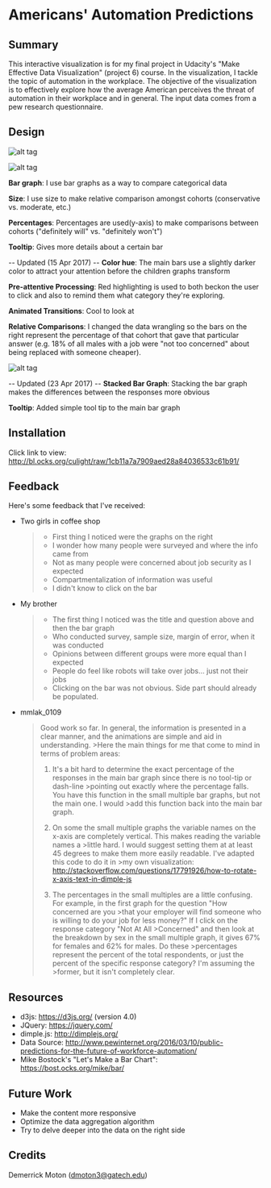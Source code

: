# Americans' Automation Predictions

## Summary
This interactive visualization is for my final project in Udacity's "Make Effective Data Visualization" (project 6) course. In the visualization, I tackle the topic of automation in the workplace. The objective of the visualization is to effectively explore how the average American perceives the threat of automation in their workplace and in general. The input data comes from a pew research questionnaire.

## Design
  ![alt tag](https://raw.githubusercontent.com/culight/dand-project6/tree/master/diagrams/original.jpeg)

  ![alt tag](https://raw.githubusercontent.com/culight/dand-project6/tree/master/diagrams/updated.jpeg)

  **Bar graph**: I use bar graphs as a way to compare categorical data

  **Size**: I use size to make relative comparison amongst cohorts (conservative vs. moderate, etc.)

  **Percentages**: Percentages are used(y-axis) to make comparisons between cohorts ("definitely will" vs. "definitely won't")

  **Tooltip**: Gives more details about a certain bar

  -- Updated (15 Apr 2017) --
  **Color hue**: The main bars use a slightly darker color to attract your attention before the children graphs transform

  **Pre-attentive Processing**: Red highlighting is used to both beckon the user to click and also
  to remind them what category they're exploring.

  **Animated Transitions**: Cool to look at

  **Relative Comparisons**: I changed the data wrangling so the bars on the right represent the percentage of that cohort
  that gave that particular answer (e.g. 18% of all males with a job were "not too concerned" about being replaced with someone cheaper).

  ![alt tag](https://raw.githubusercontent.com/culight/projectname/branch/path/to/img.png)

  -- Updated (23 Apr 2017) --
  **Stacked Bar Graph**: Stacking the bar graph makes the differences between the responses more obvious

  **Tooltip**: Added simple tool tip to the main bar graph

## Installation
  Click link to view:
  http://bl.ocks.org/culight/raw/1cb11a7a7909aed28a84036533c61b91/

## Feedback
  Here's some feedback that I've received:

  - Two girls in coffee shop
      >  - First thing I noticed were the graphs on the right
      >  - I wonder how many people were surveyed and where the info came from
      >  - Not as many people were concerned about job security as I expected
      >  - Compartmentalization of information was useful
      >  - I didn't know to click on the bar

  - My brother
      >  - The first thing I noticed was the title and question above and then the bar graph
      >  - Who conducted survey, sample size, margin of error, when it was conducted
      >  - Opinions between different groups were more equal than I expected
      >  - People do feel like robots will take over jobs… just not their jobs
      >  - Clicking on the bar was not obvious. Side part should already be populated.

  - mmlak_0109
      >Good work so far. In general, the information is presented in a clear manner, and the animations are simple and aid in understanding. >Here the main things for me that come to mind in terms of problem areas:
      >
      >1) It's a bit hard to determine the exact percentage of the responses in the main bar graph since there is no tool-tip or dash-line >pointing out exactly where the percentage falls. You have this function in the small multiple bar graphs, but not the main one. I would >add this function back into the main bar graph.
      >
      >2) On some the small multiple graphs the variable names on the x-axis are completely vertical. This makes reading the variable names a >little hard. I would suggest setting them at at least 45 degrees to make them more easily readable. I've adapted this code to do it in >my own visualization:
      >http://stackoverflow.com/questions/17791926/how-to-rotate-x-axis-text-in-dimple-js
      >
      >3) The percentages in the small multiples are a little confusing. For example, in the first graph for the question "How concerned are you >that your employer will find someone who is willing to do your job for less money?" If I click on the response category "Not At All >Concerned" and then look at the breakdown by sex in the small multiple graph, it gives 67% for females and 62% for males. Do these >percentages represent the percent of the total respondents, or just the percent of the specific response category? I'm assuming the >former, but it isn't completely clear.

## Resources
  * d3js: https://d3js.org/ (version 4.0)
  * JQuery: https://jquery.com/
  * dimple.js: http://dimplejs.org/
  * Data Source: http://www.pewinternet.org/2016/03/10/public-predictions-for-the-future-of-workforce-automation/
  * Mike Bostock's "Let's Make a Bar Chart": https://bost.ocks.org/mike/bar/

## Future Work
  * Make the content more responsive
  * Optimize the data aggregation algorithm
  * Try to delve deeper into the data on the right side

## Credits
Demerrick Moton (dmoton3@gatech.edu)
